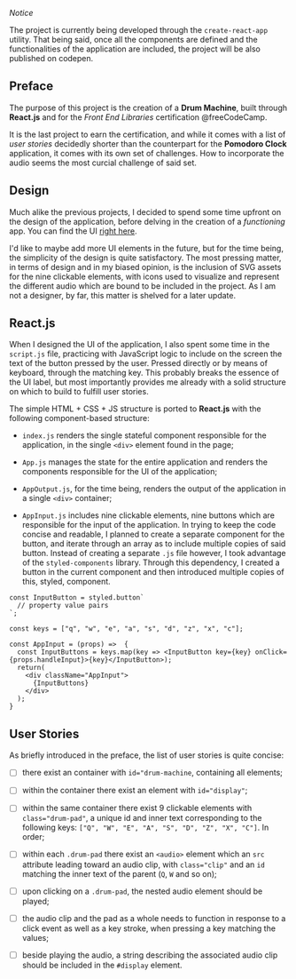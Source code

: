 _Notice_

The project is currently being developed through the `create-react-app` utility. That being said, once all the components are defined and the functionalities of the application are included, the project will be also published on codepen.

<!-- Link to the working pen right [here]() -->

## Preface

The purpose of this project is the creation of a **Drum Machine**, built through **React.js** and for the _Front End Libraries_ certification @freeCodeCamp.

It is the last project to earn the certification, and while it comes with a list of _user stories_ decidedly shorter than the counterpart for the **Pomodoro Clock** application, it comes with its own set of challenges. How to incorporate the audio seems the most curcial challenge of said set. 

## Design

Much alike the previous projects, I decided to spend some time upfront on the design of the application, before delving in the creation of a _functioning_ app. You can find the UI [right here](https://codepen.io/borntofrappe/pen/wxxrRX). 

I'd like to maybe add more UI elements in the future, but for the time being, the simplicity of the design is quite satisfactory. The most pressing matter, in terms of design and in my biased opinion, is the inclusion of SVG assets for the nine clickable elements, with icons used to visualize and represent the different audio which are bound to be included in the project. As I am not a designer, by far, this matter is shelved for a later update.

## React.js

When I designed the UI of the application, I also spent some time in the `script.js` file, practicing with JavaScript logic to include on the screen the text of the button pressed by the user. Pressed directly or by means of keyboard, through the matching key. This probably breaks the essence of the UI label, but most importantly provides me already with a solid structure on which to build to fulfill user stories.

The simple HTML + CSS + JS structure is ported to **React.js** with the following component-based structure:

- `index.js` renders the single stateful component responsible for the application, in the single `<div>` element found in the page;

- `App.js` manages the state for the entire application and renders the components responsible for the UI of the application;

- `AppOutput.js`, for the time being, renders the output of the application in a single `<div>` container;

- `AppInput.js` includes nine clickable elements, nine buttons which are responsible for the input of the application. In trying to keep the code concise and readable, I planned to create a separate component for the button, and iterate through an array as to include multiple copies of said button. Instead of creating a separate `.js` file however, I took advantage of the `styled-components` library. Through this dependency, I created a button in the current component and then introduced multiple copies of this, styled, component.


```JSX
const InputButton = styled.button`
  // property value pairs
`;

const keys = ["q", "w", "e", "a", "s", "d", "z", "x", "c"];

const AppInput = (props) =>  {
  const InputButtons = keys.map(key => <InputButton key={key} onClick={props.handleInput}>{key}</InputButton>);
  return(
    <div className="AppInput">
      {InputButtons}
    </div>
  );
}
```

## User Stories

As briefly introduced in the preface, the list of user stories is quite concise:

- [ ] there exist an container with `id="drum-machine`, containing all elements;

- [ ] within the container there exist an element with `id="display"`;

- [ ] within the same container there exist 9 clickable elements with `class="drum-pad"`, a unique id and inner text corresponding to the following keys: `["Q", "W", "E", "A", "S", "D", "Z", "X", "C"]`. In order;

- [ ] within each `.drum-pad` there exist an `<audio>` element which an `src` attribute leading toward an audio clip, with `class="clip"` and an `id` matching the inner text of the parent (`Q`, `W` and so on);

- [ ] upon clicking on a `.drum-pad`, the nested audio element should be played;

- [ ] the audio clip and the pad as a whole needs to function in response to a click event as well as a key stroke, when pressing a key matching the values;

- [ ] beside playing the audio, a string describing the associated audio clip should be included in the `#display` element.